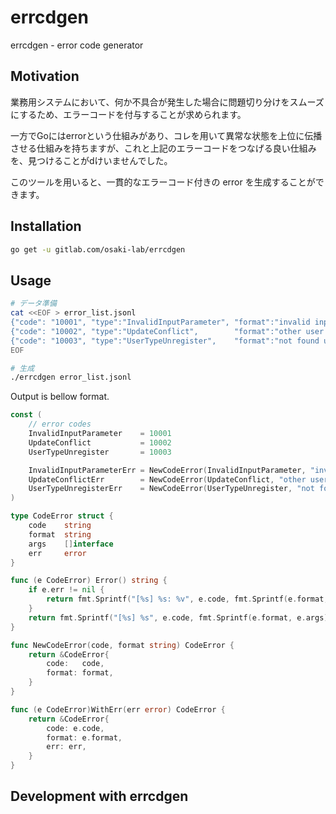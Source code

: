 # errcdgen

errcdgen - error code generator

## Motivation

業務用システムにおいて、何か不具合が発生した場合に問題切り分けをスムーズにするため、エラーコードを付与することが求められます。

一方でGoにはerrorという仕組みがあり、コレを用いて異常な状態を上位に伝播させる仕組みを持ちますが、これと上記のエラーコードをつなげる良い仕組みを、見つけることがdけいませんでした。

このツールを用いると、一貫的なエラーコード付きの error を生成することができます。

## Installation

```sh
go get -u gitlab.com/osaki-lab/errcdgen
```

## Usage

```sh
# データ準備
cat <<EOF > error_list.jsonl
{"code": "10001", "type":"InvalidInputParameter", "format":"invalid input parameter: %v"}
{"code": "10002", "type":"UpdateConflict",        "format":"other user updated: [key:%s]"}
{"code": "10003", "type":"UserTypeUnregister",    "format":"not found user type: [%v]"}
EOF

# 生成
./errcdgen error_list.jsonl
```

Output is bellow format.

```go
const (
	// error codes
	InvalidInputParameter    = 10001
	UpdateConflict           = 10002
	UserTypeUnregister       = 10003

    InvalidInputParameterErr = NewCodeError(InvalidInputParameter, "invalid input parameter: %v")
    UpdateConflictErr        = NewCodeError(UpdateConflict, "other user updated: [key:%s]")
    UserTypeUnregisterErr    = NewCodeError(UserTypeUnregister, "not found user type: [%v]")
)

type CodeError struct {
	code    string
    format  string
    args    []interface
	err     error
}

func (e CodeError) Error() string {
    if e.err != nil {
    	return fmt.Sprintf("[%s] %s: %v", e.code, fmt.Sprintf(e.format, e.args), e.err)
    }
	return fmt.Sprintf("[%s] %s", e.code, fmt.Sprintf(e.format, e.args))
}

func NewCodeError(code, format string) CodeError {
    return &CodeError{
        code:   code,
        format: format,
    }
}

func (e CodeError)WithErr(err error) CodeError {
    return &CodeError{
        code: e.code,
        format: e.format,
        err: err,
    }
}
```


## Development with errcdgen


```go

```

